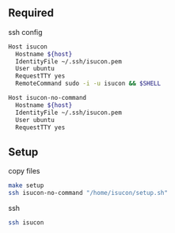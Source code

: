 ## Required

ssh config

```bash
Host isucon
  Hostname ${host}
  IdentityFile ~/.ssh/isucon.pem
  User ubuntu
  RequestTTY yes
  RemoteCommand sudo -i -u isucon && $SHELL

Host isucon-no-command
  Hostname ${host}
  IdentityFile ~/.ssh/isucon.pem
  User ubuntu
  RequestTTY yes
```

## Setup

copy files


```bash
make setup
ssh isucon-no-command "/home/isucon/setup.sh"
```

ssh

```bash
ssh isucon
```

